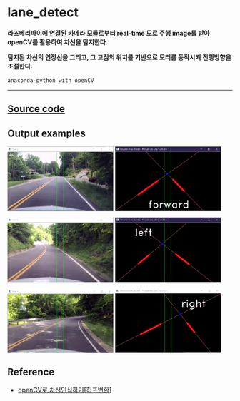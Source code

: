 # lane_detect
**라즈베리파이에 연결된 카메라 모듈로부터 real-time 도로 주행 image를 받아 openCV를 활용하여 차선을 탐지한다.**

**탐지된 차선의 연장선을 그리고, 그 교점의 위치를 기반으로 모터를 동작시켜 진행방향을 조절한다.**


    anaconda-python with openCV
<hr/>

## [Source code](https://github.com/20170375/lane_detect/blob/main/code_comment.md)

## Output examples
<img src="./images/example_image1.png" width="47%" align="center">     <img src="./images/example_image2.png" width="47%" align="center">

<img src="./images/example_image3.png" width="47%" align="center">     <img src="./images/example_image4.png" width="47%" align="center">

<img src="./images/example_image5.png" width="47%" align="center">     <img src="./images/example_image6.png" width="47%" align="center">

## Reference
+ [openCV로 차선인식하기[허프변환]](https://diy-project.tistory.com/115)
